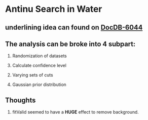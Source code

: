 # Antinu Search in Water

## underlining idea can found on [DocDB-6044](https://www.snolab.ca/snoplus/private/DocDB/cgi/ShowDocument?docid=6044)

## The analysis can be broke into 4 subpart:

1. Randomization of datasets
>
3. Calculate confidence level
>
2. Varying sets of cuts
>
4. Gaussian prior distribution
>

## Thoughts

1. fitValid seemed to have a **HUGE** effect to remove background.
